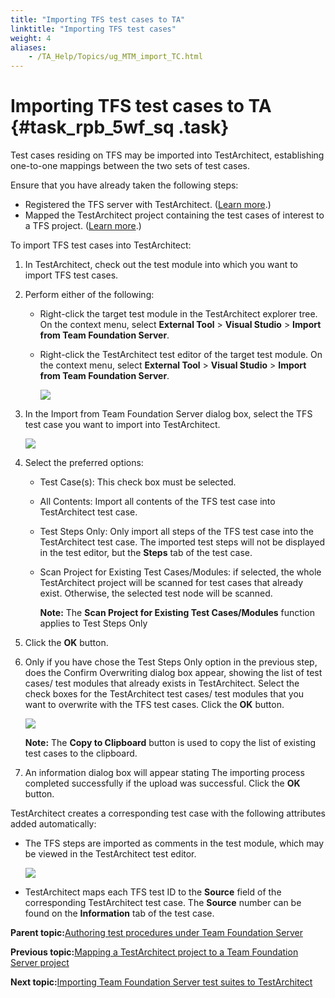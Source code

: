 ```yaml
--- 
title: "Importing TFS test cases to TA"
linktitle: "Importing TFS test cases"
weight: 4
aliases: 
    - /TA_Help/Topics/ug_MTM_import_TC.html
---
```

# Importing TFS test cases to TA {#task_rpb_5wf_sq .task}

Test cases residing on TFS may be imported into TestArchitect, establishing one-to-one mappings between the two sets of test cases.

Ensure that you have already taken the following steps:

-   Registered the TFS server with TestArchitect. \([Learn more](Integration_MTM_connecting_TFS.html).\)
-   Mapped the TestArchitect project containing the test cases of interest to a TFS project. \([Learn more](Integration_MTM_map_proj.html).\)

To import TFS test cases into TestArchitect:

1.  In TestArchitect, check out the test module into which you want to import TFS test cases.

2.  Perform either of the following:

    -   Right-click the target test module in the TestArchitect explorer tree. On the context menu, select **External Tool** \> **Visual Studio** \> **Import from Team Foundation Server**.
    -   Right-click the TestArchitect test editor of the target test module. On the context menu, select **External Tool** \> **Visual Studio** \> **Import from Team Foundation Server**.

        ![](../Images/ug_MTM_import_from_test_editor.png)

3.  In the Import from Team Foundation Server dialog box, select the TFS test case you want to import into TestArchitect.

    ![](../Images/TFS_Import_TC.png)

4.  Select the preferred options:

    -   Test Case\(s\): This check box must be selected.
    -   All Contents: Import all contents of the TFS test case into TestArchitect test case.
    -   Test Steps Only: Only import all steps of the TFS test case into the TestArchitect test case. The imported test steps will not be displayed in the test editor, but the **Steps** tab of the test case.
    -   Scan Project for Existing Test Cases/Modules: if selected, the whole TestArchitect project will be scanned for test cases that already exist. Otherwise, the selected test node will be scanned.

        **Note:** The **Scan Project for Existing Test Cases/Modules** function applies to Test Steps Only

5.  Click the **OK** button.

6.  Only if you have chose the Test Steps Only option in the previous step, does the Confirm Overwriting dialog box appear, showing the list of test cases/ test modules that already exists in TestArchitect. Select the check boxes for the TestArchitect test cases/ test modules that you want to overwrite with the TFS test cases. Click the **OK** button.

    ![](../Images/TFS_import_overwrite_dlg.png)

    **Note:** The **Copy to Clipboard** button is used to copy the list of existing test cases to the clipboard.

7.  An information dialog box will appear stating The importing process completed successfully if the upload was successful. Click the **OK** button.


TestArchitect creates a corresponding test case with the following attributes added automatically:

-   The TFS steps are imported as comments in the test module, which may be viewed in the TestArchitect test editor.

    ![](../Images/ug_MTM_mapped_commented_steps.png)

-   TestArchitect maps each TFS test ID to the **Source** field of the corresponding TestArchitect test case. The **Source** number can be found on the **Information** tab of the test case.

**Parent topic:**[Authoring test procedures under Team Foundation Server](../../TA_Help/Topics/ug_MTM_set_up_TA.html)

**Previous topic:**[Mapping a TestArchitect project to a Team Foundation Server project](../../TA_Help/Topics/Integration_MTM_map_proj.html)

**Next topic:**[Importing Team Foundation Server test suites to TestArchitect](../../TA_Help/Topics/ug_MTM_import_TS.html)

